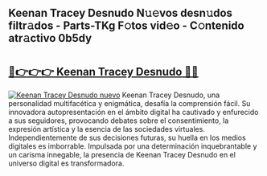 ## Keenan Tracey Desnudo N𝚞𝚎vos desn𝚞dos filtr𝚊dos - Parts-TKg F𝚘tos vid𝚎o - C𝚘ntenido atr𝚊ctivo 0b5dy

# <h2><a href="http://mb0fyx.tromn.icu/?c=Keenan+Tracey+Desnudo">🔗👉👉👉 Keenan Tracey Desnudo 🔗🔗</a></h2>

[![Keenan Tracey Desnudo nuevo](https://i.imgur.com/pEAQMta.gif)](http://mb0fyx.tromn.icu/?c=Keenan+Tracey+Desnudo)
Keenan Tracey Desnudo, una personalidad multifacética y enigmática, desafía la comprensión fácil. Su innovadora autopresentación en el ámbito digital ha cautivado y enfurecido a sus seguidores, provocando debates sobre el consentimiento, la expresión artística y la esencia de las sociedades virtuales. Independientemente de sus decisiones futuras, su huella en los medios digitales es imborrable. Impulsada por una determinación inquebrantable y un carisma innegable, la presencia de Keenan Tracey Desnudo en el universo digital es transformadora.
